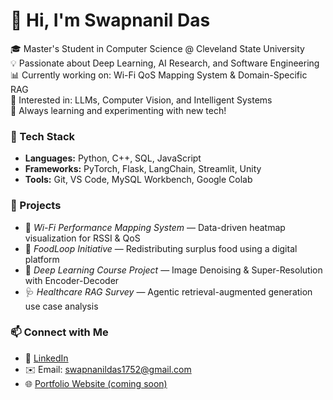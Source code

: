 # 👋 Hi, I'm Swapnanil Das  

🎓 Master's Student in Computer Science @ Cleveland State University  
💡 Passionate about Deep Learning, AI Research, and Software Engineering  
📊 Currently working on: Wi-Fi QoS Mapping System & Domain-Specific RAG  
🧠 Interested in: LLMs, Computer Vision, and Intelligent Systems  
🌱 Always learning and experimenting with new tech!  

### 🔧 Tech Stack
- **Languages:** Python, C++, SQL, JavaScript  
- **Frameworks:** PyTorch, Flask, LangChain, Streamlit, Unity  
- **Tools:** Git, VS Code, MySQL Workbench, Google Colab  

### 🚀 Projects
- 🧬 *Wi-Fi Performance Mapping System* — Data-driven heatmap visualization for RSSI & QoS  
- 🧩 *FoodLoop Initiative* — Redistributing surplus food using a digital platform  
- 🤖 *Deep Learning Course Project* — Image Denoising & Super-Resolution with Encoder-Decoder  
- 🩺 *Healthcare RAG Survey* — Agentic retrieval-augmented generation use case analysis  

### 📫 Connect with Me
- 💼 [LinkedIn](https://linkedin.com/in/swapnanildas)  
- ✉️ Email: swapnanildas1752@gmail.com  
- 🌐 [Portfolio Website (coming soon)](https://swapnanildas.dev)
